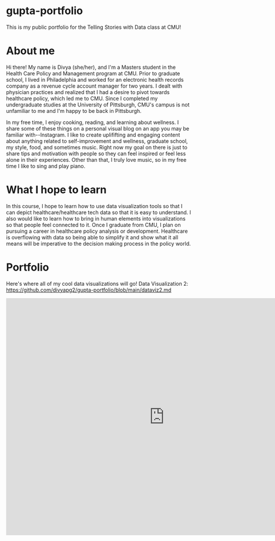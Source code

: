 # gupta-portfolio
This is my public portfolio for the Telling Stories with Data class at CMU!

# About me
Hi there! My name is Divya (she/her), and I'm a Masters student in the Health Care Policy and Management program at CMU. Prior to graduate school, I lived in Philadelphia and worked for an electronic health records company as a revenue cycle account manager for two years. I dealt with physician practices and realized that I had a desire to pivot towards healthcare policy, which led me to CMU. Since I completed my undergraduate studies at the University of Pittsburgh, CMU's campus is not unfamiliar to me and I'm happy to be back in Pittsburgh. 

In my free time, I enjoy cooking, reading, and learning about wellness. I share some of these things on a personal visual blog on an app you may be familiar with--Instagram. I like to create uplififting and engaging content about anything related to self-improvement and wellness, graduate school, my style, food, and sometimes music. Right now my goal on there is just to share tips and motivation with people so they can feel inspired or feel less alone in their experiences. Other than that, I truly love music, so in my free time I like to sing and play piano.

# What I hope to learn
In this course, I hope to learn how to use data visualization tools so that I can depict healthcare/healthcare tech data so that it is easy to understand. I also would like to learn how to bring in human elements into visualizations so that people feel connected to it. Once I graduate from CMU, I plan on pursuing a career in healthcare policy analysis or development. Healthcare is overflowing with data so being able to simplify it and show what it all means will be imperative to the decision making process in the policy world.

# Portfolio
Here's where all of my cool data visualizations will go!
Data Visualization 2: https://github.com/divyapg2/gupta-portfolio/blob/main/dataviz2.md

<iframe src="https://data.oecd.org/chart/6gPw" width="860" height="645" style="border: 0" mozallowfullscreen="true" webkitallowfullscreen="true" allowfullscreen="true"><a href="https://data.oecd.org/chart/6gPw" target="_blank">OECD Chart: General government debt, Total, % of GDP, Annual, 2018</a></iframe>

